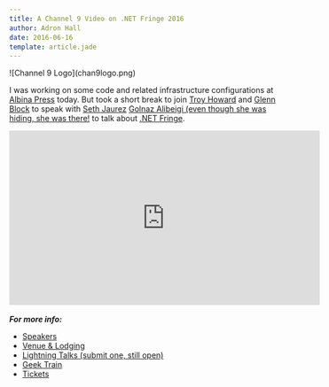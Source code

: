 ```yaml
---
title: A Channel 9 Video on .NET Fringe 2016
author: Adron Hall
date: 2016-06-16
template: article.jade
---
```

<div class="image float-right">
    ![Channel 9 Logo](chan9logo.png)
</div>

I was working on some code and related infrastructure configurations at [Albina Press](https://workfrom.co/albina-press) today. But took a short break to join [Troy Howard](https://twitter.com/thoward37) and [Glenn Block](https://twitter.com/) to speak with [Seth Jaurez](https://twitter.com/sethjuarez) [Golnaz Alibeigi (even though she was hiding, she was there!](https://twitter.com/Golnaz89) to talk about [.NET Fringe](http://dotnetfringe.org/).

<iframe src="https://channel9.msdn.com/Events/NET-Fringe/NET-Fringe-2016/NET-Fringe-2016/player" width="560" height="315" allowFullScreen frameBorder="0"></iframe>

***For more info:***

* [Speakers](http://dotnetfringe.org/#speakers)
* [Venue & Lodging](http://dotnetfringe.org/#map)
* [Lightning Talks (submit one, still open)](http://dotnetfringe.org/#lightningtalks)
* [Geek Train](http://dotnetfringe.org/#geektrain)
* [Tickets](http://dotnetfringe.org/#tickets)